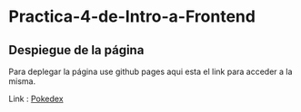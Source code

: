 # Practica-4-de-Intro-a-Frontend
## Despiegue de la página
Para deplegar la página use github pages aqui esta el link para acceder a la misma.

Link : [Pokedex](https://cralpcode.github.io/Practica-4-de-Intro-a-Frontend/ "Practica-4")